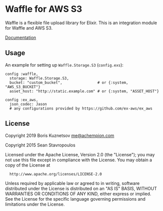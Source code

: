 # Waffle for AWS S3

Waffle is a flexible file upload library for Elixir. This is an integration module for Waffle and AWS S3.

[Documentation](https://hexdocs.pm/waffle_s3)

## Usage

An example for setting up `Waffle.Storage.S3` (`config.exs`):

```
config :waffle,
  storage: Waffle.Storage.S3,
  bucket: "custom_bucket",                # or {:system, "AWS_S3_BUCKET"}
  asset_host: "http://static.example.com" # or {:system, "ASSET_HOST"}

config :ex_aws,
  json_codec: Jason
  # any configurations provided by https://github.com/ex-aws/ex_aws
```

## License

Copyright 2019 Boris Kuznetsov <me@achempion.com>

Copyright 2015 Sean Stavropoulos

  Licensed under the Apache License, Version 2.0 (the "License");
  you may not use this file except in compliance with the License.
  You may obtain a copy of the License at

      http://www.apache.org/licenses/LICENSE-2.0

  Unless required by applicable law or agreed to in writing, software
  distributed under the License is distributed on an "AS IS" BASIS,
  WITHOUT WARRANTIES OR CONDITIONS OF ANY KIND, either express or implied.
  See the License for the specific language governing permissions and
  limitations under the License.
